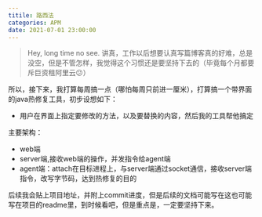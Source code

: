```yaml
---
titile: 路西法
categories: APM
date: 2021-07-01 23:00:00
---
```


> Hey, long time no see. 讲真，工作以后想要认真写篇博客真的好难，总是没空，但是不管怎样，我觉得这个习惯还是要坚持下去的（毕竟每个月都要斥巨资租阿里云:confused:）

所以，接下来，我打算每周搞一点（哪怕每周只前进一厘米），打算搞一个带界面的java热修复工具，初步设想如下：

+ 用户在界面上指定要修改的方法，以及要替换的内容，然后我的工具帮他搞定

主要架构：

+ web端
+ server端,接收web端的操作，并发指令给agent端
+ agent端：attach在目标进程上，与server端通过socket通信，接收server端指令，改写字节码，达到热修复的目的



后续我会贴上项目地址，并附上commit进度，但是后续的文档可能写在这也可能写在项目的readme里，到时候看吧，但是重点是，一定要坚持下来。